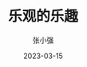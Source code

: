 ---
title: 乐观的乐趣
date: 2023-03-15
author: 张小强
description: 乐观的乐趣在于你可以拥有更好的精神状态。它可以帮助你更好地面对生活中的挫折和困难，拥有更好的自我认知和自我改进。同时，乐观也可以让你更好地与他人交流，拥有更好的社交关系。在生活中，乐观可以帮助你更好地应对各种挑战，拥有更好的生活质量。
tags:
  - 乐观的乐趣
image: https://picsum.photos/600/400
---